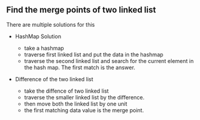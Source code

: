 ## Find the merge points of two linked list

There are  multiple solutions for this
- HashMap Solution
    - take a hashmap 
    - traverse first linked list and put the data in the hashmap
    - traverse the second linked list and search for the current element in the hash map. The first match is the answer.

- Difference of the two linked list
    - take the diffence of two linked list
    - traverse the smaller linked list by the difference.
    - then move both the linked list by one unit
    - the first matching data value is the merge point.